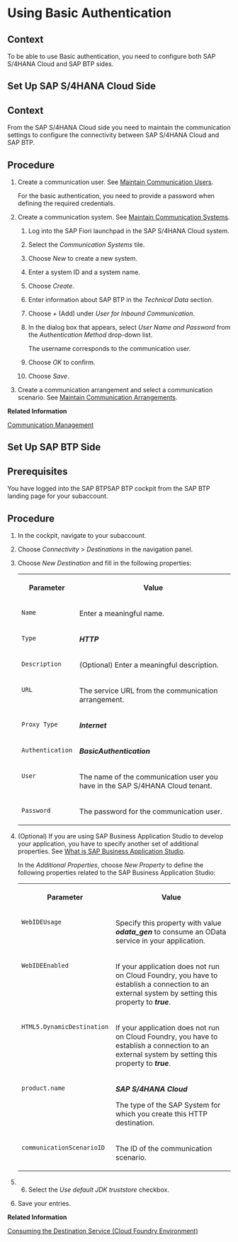 <!-- loioc573bafd1f2c4282b26966647e46f309 -->

# Using Basic Authentication



## Context

To be able to use Basic authentication, you need to configure both SAP S/4HANA Cloud and SAP BTP sides.

 <a name="loio9d6c6593bd504912a21b6d0ab688ee40"/>

<!-- loio9d6c6593bd504912a21b6d0ab688ee40 -->

## Set Up SAP S/4HANA Cloud Side



<a name="loio9d6c6593bd504912a21b6d0ab688ee40__context_atn_wrs_scb"/>

## Context

From the SAP S/4HANA Cloud side you need to maintain the communication settings to configure the connectivity between SAP S/4HANA Cloud and SAP BTP.



<a name="loio9d6c6593bd504912a21b6d0ab688ee40__steps_syw_jjr_b2b"/>

## Procedure

1.  Create a communication user. See [Maintain Communication Users](https://help.sap.com/viewer/f544846954f24b9183eddadcc41bdc3b/1808.500/en-US/eef80dda3867461c92ac1273689ed36f.html).

    For the basic authentication, you need to provide a password when defining the required credentials.

2.  Create a communication system. See [Maintain Communication Systems](https://help.sap.com/viewer/f544846954f24b9183eddadcc41bdc3b/1808.500/en-US/15663c157670410ca366623dff329396.html).

    1.  Log into the SAP Fiori launchpad in the SAP S/4HANA Cloud system.

    2.  Select the *Communication Systems* tile.

    3.  Choose *New* to create a new system.

    4.  Enter a system ID and a system name.

    5.  Choose *Create*.

    6.  Enter information about SAP BTP in the *Technical Data* section.

    7.  Choose *+* \(Add\) under *User for Inbound Communication*.

    8.  In the dialog box that appears, select *User Name and Password* from the *Authentication Method* drop-down list.

        The username corresponds to the communication user.

    9.  Choose *OK* to confirm.

    10. Choose *Save*.


3.  Create a communication arrangement and select a communication scenario. See [Maintain Communication Arrangements](https://help.sap.com/viewer/f544846954f24b9183eddadcc41bdc3b/1808.500/en-US/fab3fd449cf74c6384622b98831e989e.html).


**Related Information**  


[Communication Management](https://help.sap.com/viewer/f544846954f24b9183eddadcc41bdc3b/1808.500/en-US/2e84a10c430645a88bdbfaaa23ac9ff7.html)

 <a name="loio213518e3fc7e487f9a6ff6a7cc072f76"/>

<!-- loio213518e3fc7e487f9a6ff6a7cc072f76 -->

## Set Up SAP BTP Side



<a name="loio213518e3fc7e487f9a6ff6a7cc072f76__prereq_yhj_m5w_3bb"/>

## Prerequisites

You have logged into the SAP BTPSAP BTP cockpit from the SAP BTP landing page for your subaccount.



<a name="loio213518e3fc7e487f9a6ff6a7cc072f76__steps_vhq_fww_3bb"/>

## Procedure

1.  In the cockpit, navigate to your subaccount.

2.  Choose *Connectivity* \> *Destinations* in the navigation panel.

3.  Choose *New Destination* and fill in the following properties:


    <table>
    <tr>
    <th valign="top">

    Parameter


    
    </th>
    <th valign="top">

    Value


    
    </th>
    </tr>
    <tr>
    <td valign="top">

    `Name`


    
    </td>
    <td valign="top">

    Enter a meaningful name.


    
    </td>
    </tr>
    <tr>
    <td valign="top">

    `Type`


    
    </td>
    <td valign="top">

    ***HTTP***


    
    </td>
    </tr>
    <tr>
    <td valign="top">

    `Description`


    
    </td>
    <td valign="top">

    \(Optional\) Enter a meaningful description.


    
    </td>
    </tr>
    <tr>
    <td valign="top">

    `URL`


    
    </td>
    <td valign="top">

    The service URL from the communication arrangement.


    
    </td>
    </tr>
    <tr>
    <td valign="top">

    `Proxy Type`


    
    </td>
    <td valign="top">

    ***Internet***


    
    </td>
    </tr>
    <tr>
    <td valign="top">

    `Authentication`


    
    </td>
    <td valign="top">

    ***BasicAuthentication***


    
    </td>
    </tr>
    <tr>
    <td valign="top">

    `User`


    
    </td>
    <td valign="top">

    The name of the communication user you have in the SAP S/4HANA Cloud tenant.


    
    </td>
    </tr>
    <tr>
    <td valign="top">

    `Password`


    
    </td>
    <td valign="top">

    The password for the communication user.


    
    </td>
    </tr>
    </table>
    
4.  \(Optional\) If you are using SAP Business Application Studio to develop your application, you have to specify another set of additional properties. See [What is SAP Business Application Studio](https://help.sap.com/products/SAP%20Business%20Application%20Studio/9d1db9835307451daa8c930fbd9ab264/8f46c6e6f86641cc900871c903761fd4.html?version=Cloud).

    In the *Additional Properties*, choose *New Property* to define the following properties related to the SAP Business Application Studio:


    <table>
    <tr>
    <th valign="top">

    Parameter


    
    </th>
    <th valign="top">

    Value


    
    </th>
    </tr>
    <tr>
    <td valign="top">

    `WebIDEUsage`


    
    </td>
    <td valign="top">

    Specify this property with value ***odata\_gen*** to consume an OData service in your application.


    
    </td>
    </tr>
    <tr>
    <td valign="top">

    `WebIDEEnabled`


    
    </td>
    <td valign="top">

    If your application does not run on Cloud Foundry, you have to establish a connection to an external system by setting this property to ***true***.


    
    </td>
    </tr>
    <tr>
    <td valign="top">

    `HTML5.DynamicDestination`


    
    </td>
    <td valign="top">

    If your application does not run on Cloud Foundry, you have to establish a connection to an external system by setting this property to ***true***.


    
    </td>
    </tr>
    <tr>
    <td valign="top">

    `product.name`


    
    </td>
    <td valign="top">

    ***SAP S/4HANA Cloud***

    The type of the SAP System for which you create this HTTP destination.


    
    </td>
    </tr>
    <tr>
    <td valign="top">

    `communicationScenarioID`


    
    </td>
    <td valign="top">

    The ID of the communication scenario.


    
    </td>
    </tr>
    </table>
    
5.  6.  Select the *Use default JDK truststore* checkbox.

7.  Save your entries.


**Related Information**  


[Consuming the Destination Service \(Cloud Foundry Environment\)](https://help.sap.com/viewer/cca91383641e40ffbe03bdc78f00f681/Cloud/en-US/7e306250e08340f89d6c103e28840f30.html?q=destination%20service)

